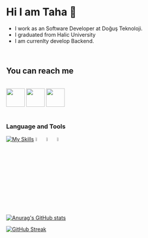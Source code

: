 #   Hi I am Taha 👋


- I work as an Software Developer at Doğuş Teknoloji.
- I graduated from Halic University
- I am currenlty develop Backend.


<br/>

## You can reach me 
<br>
<div>
<a href="https://www.linkedin.com/in/taha-ince-315411217/"><img src="https://www.vectorlogo.zone/logos/linkedin/linkedin-tile.svg" witdh="50px" height="50px"></a>
<a  href="mailto:stahaince1@gmail.com"><img src="https://www.vectorlogo.zone/logos/gmail/gmail-tile.svg"  witdh="50px" height="50px"></a>
<a href="https://stackoverflow.com/users/16974400/tahaince"><img src="https://www.vectorlogo.zone/logos/stackoverflow/stackoverflow-icon.svg"  witdh="50px" height="50px"></a>

</div>

<br/>

### Language and Tools

[![My Skills](https://skills.thijs.gg/icons?i=js,html,css,git,c#)](https://skills.thijs.gg)
<img width="5%" src="https://www.vectorlogo.zone/logos/dotnet/dotnet-icon.svg">
<img width="5%" src="https://www.vectorlogo.zone/logos/microsoft/microsoft-icon.svg">
<img  width="5%" src="https://www.vectorlogo.zone/logos/typescriptlang/typescriptlang-icon.svg">
<br/>

[![Anurag's GitHub stats](https://github-readme-stats.vercel.app/api?username=tahaince)](https://github.com/anuraghazra/github-readme-stats)


[![GitHub Streak](http://github-readme-streak-stats.herokuapp.com?user=tahaince&theme=dark&background=000000)](https://git.io/streak-stats)
